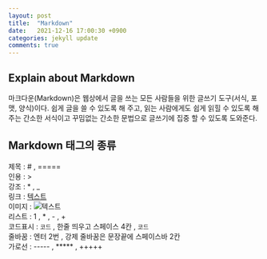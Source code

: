 ```yaml
---
layout: post
title:  "Markdown"
date:   2021-12-16 17:00:30 +0900
categories: jekyll update
comments: true
---
```


Explain about Markdown
---
마크다운(Markdown)은 웹상에서 글을 쓰는 모든 사람들을 위한 글쓰기 도구(서식, 포맷, 양식)이다. 쉽게 글을 쓸 수 있도록 해 주고, 
읽는 사람에게도 쉽게 읽힐 수 있도록 해 주는 간소한 서식이고 꾸밈없는 간소한 문법으로 글쓰기에 집중 할 수 있도록 도와준다.  

Markdown 태그의 종류
---
제목 : # , =====  
인용 : >  
강조 : * , _  
링크 : [텍스트](주소 "설명 생략가능")  
이미지 : ![텍스트](이미지주소 "설명 생략가능")  
리스트 : 1 , * , - , +  
코드표시 : <code>코드</code> , 한줄 띄우고 스페이스 4칸 , ```코드```  
줄바꿈 : 엔터 2번 , 강제 줄바꿈은 문장끝에 스페이스바 2칸  
가로선 : ----- , ***** , +++++  



